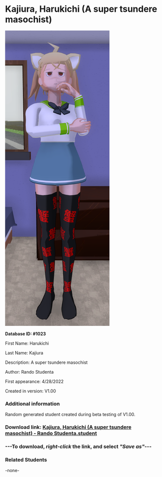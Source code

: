 # Kajiura, Harukichi (A super tsundere masochist)

<img src="../../Files/Images/Kajiura, Harukichi (A super tsundere masochist).png" title="Kajiura, Harukichi (A super tsundere masochist) - Rando Studenta">

**Database ID: #1023**

First Name: Harukichi

Last Name: Kajiura

Description: A super tsundere masochist

Author: Rando Studenta

First appearance: 4/28/2022

Created in version: V1.00

### Additional information

Random generated student created during beta testing of V1.00.

### Download link: <a href="https://raw.githubusercontent.com/Arbiter1223/Daigaku-Gurashi-Custom-Students/master/Files/Student%20Files/Kajiura%2C%20Harukichi%20(A%20super%20tsundere%20masochist)%20-%20Rando%20Studenta.student">Kajiura, Harukichi (A super tsundere masochist) - Rando Studenta.student</a>

### ---**To download, _right-click_ the link, and select _"Save as"_**---

### Related Students

-none-
